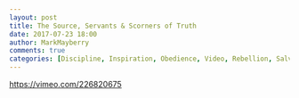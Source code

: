 ```yaml
---
layout: post
title: The Source, Servants & Scorners of Truth
date: 2017-07-23 18:00
author: MarkMayberry
comments: true
categories: [Discipline, Inspiration, Obedience, Video, Rebellion, Salvation, Truth]
---
```

https://vimeo.com/226820675
